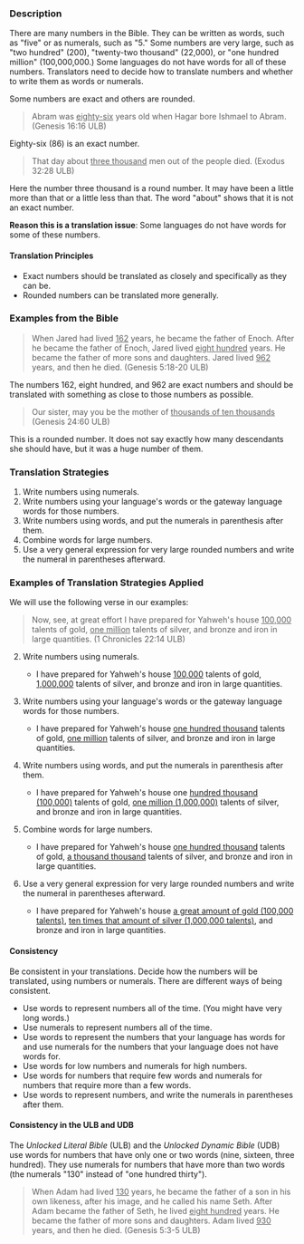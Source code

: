 

### Description

There are many numbers in the Bible. They can be written as words, such as "five" or as numerals, such as "5." Some numbers are very large, such as "two hundred" (200), "twenty-two thousand" (22,000), or "one hundred million" (100,000,000.) Some languages do not have words for all of these numbers. Translators need to decide how to translate numbers and whether to write them as words or numerals. 

Some numbers are exact and others are rounded. 
>Abram was <u>eighty-six</u> years old when Hagar bore Ishmael to Abram. (Genesis 16:16 ULB)

Eighty-six (86) is an exact number.
>That day about <u>three thousand</u> men out of the people died. (Exodus 32:28 ULB)

Here the number three thousand is a round number. It may have been a little more than that or a little less than that. The word "about" shows that it is not an exact number. 

**Reason this is a translation issue**: Some languages do not have words for some of these numbers. 

#### Translation Principles

* Exact numbers should be translated as closely and specifically as they can be.
* Rounded numbers can be translated more generally. 

### Examples from the Bible

>When Jared had lived <u>162</u> years, he became the father of Enoch. After he became the father of Enoch, Jared lived <u>eight hundred</u> years. He became the father of more sons and daughters. Jared lived <u>962</u> years, and then he died. (Genesis 5:18-20 ULB)

The numbers 162, eight hundred, and 962 are exact numbers and should be translated with something as close to those numbers as possible.
>Our sister, may you be the mother of <u>thousands of ten thousands</u> (Genesis 24:60 ULB)

This is a rounded number. It does not say exactly how many descendants she should have, but it was a huge number of them. 

### Translation Strategies

1. Write numbers using numerals.
1. Write numbers using your language's words or the gateway language words for those numbers.
1. Write numbers using words, and put the numerals in parenthesis after them.
1. Combine words for large numbers.
1. Use a very general expression for very large rounded numbers and write the numeral in parentheses afterward.

### Examples of Translation Strategies Applied

We will use the following verse in our examples:
>Now, see, at great effort I have prepared for Yahweh's house <u>100,000</u> talents of gold, <u>one million</u> talents of silver, and bronze and iron in large quantities. (1 Chronicles 22:14 ULB)

2. Write numbers using numerals.

    * I have prepared for Yahweh's house <u>100,000</u> talents of gold, <u>1,000,000</u> talents of silver, and bronze and iron in large quantities.

3. Write numbers using your language's words or the gateway language words for those numbers.

    * I have prepared for Yahweh's house <u>one hundred thousand</u> talents of gold, <u>one million</u> talents of silver, and bronze and iron in large quantities.

4. Write numbers using words, and put the numerals in parenthesis after them.

    * I have prepared for Yahweh's house one <u>hundred thousand (100,000)</u> talents of gold, <u>one million (1,000,000)</u> talents of silver, and bronze and iron in large quantities.

5. Combine words for large numbers. 

    * I have prepared for Yahweh's house <u>one hundred thousand</u> talents of gold, <u>a thousand thousand</u> talents of silver, and bronze and iron in large quantities.  

6. Use a very general expression for very large rounded numbers and write the numeral in parentheses afterward.

    * I have prepared for Yahweh's house <u>a great amount of gold (100,000 talents)</u>, <u>ten times that amount of silver (1,000,000 talents)</u>, and bronze and iron in large quantities. 

#### Consistency

Be consistent in your translations. Decide how the numbers will be translated, using numbers or numerals. There are different ways of being consistent. 

* Use words to represent numbers all of the time. (You might have very long words.)  
* Use numerals to represent numbers all of the time. 
* Use words to represent the numbers that your language has words for and use numerals for the numbers that your language does not have words for. 
* Use words for low numbers and numerals for high numbers. 
* Use words for numbers that require few words and numerals for numbers that require more than a few words. 
* Use words to represent numbers, and write the numerals in parentheses after them. 

#### Consistency in the ULB and UDB

The *Unlocked Literal Bible* (ULB) and the *Unlocked Dynamic Bible* (UDB) use words for numbers that have only one or two words (nine, sixteen, three hundred). They use numerals for numbers that have more than two words (the numerals "130" instead of "one hundred thirty"). 
>When Adam had lived <u>130</u> years, he became the father of a son in his own likeness, after his image, and he called his name Seth. After Adam became the father of Seth, he lived <u>eight hundred</u> years. He became the father of more sons and daughters. Adam lived <u>930</u> years, and then he died.  (Genesis 5:3-5 ULB)
